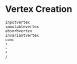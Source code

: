# Vertex Creation

```@docs
inputvertex
immutablevertex
absorbvertex
invariantvertex
conc
+
-
*
/
```